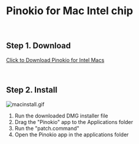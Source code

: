 # Pinokio for Mac Intel chip

<br>

## Step 1. Download

<a href="https://github.com/pinokiocomputer/pinokio/releases/download/1.0.15/Pinokio-1.0.15.dmg" class='btn'>Click to Download Pinokio for Intel Macs</a>

<br>

## Step 2. Install

![macinstall.gif](macinstall.gif)

1. Run the downloaded DMG installer file
2. Drag the "Pinokio" app to the Applications folder
3. Run the "patch.command"
4. Open the Pinokio app in the applications folder
